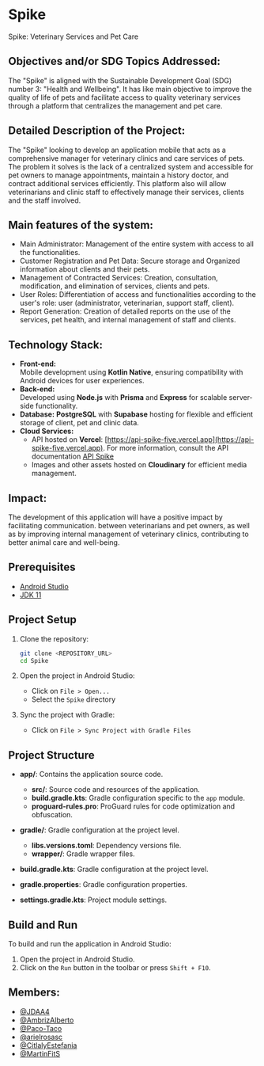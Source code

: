 # Spike
Spike: Veterinary Services and Pet Care

## Objectives and/or SDG Topics Addressed: 
The &quot;Spike&quot; is aligned with the
Sustainable Development Goal (SDG) number 3: &quot;Health and Wellbeing&quot;. It has like
main objective to improve the quality of life of pets and facilitate access to
quality veterinary services through a platform that centralizes the management and
pet care.

## Detailed Description of the Project:
The &quot;Spike&quot; looking to develop an application
mobile that acts as a comprehensive manager for veterinary clinics and care services
of pets. The problem it solves is the lack of a centralized system and
accessible for pet owners to manage appointments, maintain a history
doctor, and contract additional services efficiently. This platform also
will allow veterinarians and clinic staff to effectively manage their
services, clients and the staff involved.

## Main features of the system:
- Main Administrator: Management of the entire system with access to all the functionalities.
- Customer Registration and Pet Data: Secure storage and Organized information about clients and their pets.
- Management of Contracted Services: Creation, consultation, modification, and
elimination of services, clients and pets.
- User Roles: Differentiation of access and functionalities according to the user's role: user (administrator, veterinarian, support staff, client).
- Report Generation: Creation of detailed reports on the use of the services, pet health, and internal management of staff and clients.

## Technology Stack:
- **Front-end:**  
  Mobile development using **Kotlin Native**, ensuring compatibility with Android devices for user experiences.
- **Back-end:**  
  Developed using **Node.js** with **Prisma** and **Express** for scalable server-side functionality.
- **Database:**
  **PostgreSQL** with **Supabase** hosting for flexible and efficient storage of client, pet and clinic data.
- **Cloud Services:**  
  - API hosted on **Vercel**: [https://api-spike-five.vercel.app](https://api-spike-five.vercel.app). For more information, consult the API documentation [API Spike](https://github.com/MartinFitS/api_spike) 
  - Images and other assets hosted on **Cloudinary** for efficient media management.

## Impact:
The development of this application will have a positive impact by facilitating communication.
between veterinarians and pet owners, as well as by improving internal management of
veterinary clinics, contributing to better animal care and well-being.

## Prerequisites

- [Android Studio](https://developer.android.com/studio)
- [JDK 11](https://www.oracle.com/java/technologies/javase-jdk11-downloads.html)

## Project Setup

1. Clone the repository:
    ```sh
    git clone <REPOSITORY_URL>
    cd Spike
    ```

2. Open the project in Android Studio:
    - Click on `File > Open...`
    - Select the `Spike` directory

3. Sync the project with Gradle:
    - Click on `File > Sync Project with Gradle Files`

## Project Structure

- **app/**: Contains the application source code.
  - **src/**: Source code and resources of the application.
  - **build.gradle.kts**: Gradle configuration specific to the `app` module.
  - **proguard-rules.pro**: ProGuard rules for code optimization and obfuscation.

- **gradle/**: Gradle configuration at the project level.
  - **libs.versions.toml**: Dependency versions file.
  - **wrapper/**: Gradle wrapper files.


- **build.gradle.kts**: Gradle configuration at the project level.
- **gradle.properties**: Gradle configuration properties.
- **settings.gradle.kts**: Project module settings.

## Build and Run

To build and run the application in Android Studio:

1. Open the project in Android Studio.
2. Click on the `Run` button in the toolbar or press `Shift + F10`.

## Members:
- [@JDAA4](https://www.github.com/JDAA4)
- [@AmbrizAlberto](https://www.github.com/AmbrizAlberto)
- [@Paco-Taco](https://www.github.com/Paco-Taco)
- [@arielrosasc](https://www.github.com/arielrosasc)
- [@CitlalyEstefania](https://www.github.com/CitlalyEstefania)
- [@MartinFitS](https://www.github.com/MartinFitS)
